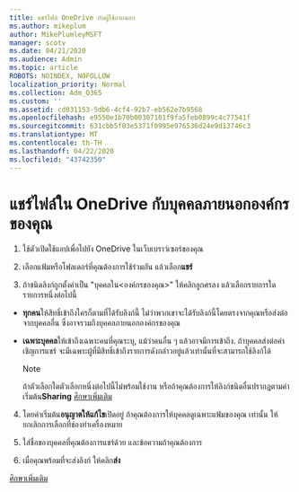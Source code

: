```yaml
---
title: แชร์ไฟล์ OneDrive กับผู้ใช้ภายนอก
ms.author: mikeplum
author: MikePlumleyMSFT
manager: scotv
ms.date: 04/21/2020
ms.audience: Admin
ms.topic: article
ROBOTS: NOINDEX, NOFOLLOW
localization_priority: Normal
ms.collection: Adm_O365
ms.custom: ''
ms.assetid: cd031153-5db6-4cf4-92b7-eb562e7b9568
ms.openlocfilehash: e9550e1b70b00307101f9fa5feb0899c4c77541f
ms.sourcegitcommit: 631cbb5f03e5371f0995e976536d24e9d13746c3
ms.translationtype: MT
ms.contentlocale: th-TH
ms.lasthandoff: 04/22/2020
ms.locfileid: "43742350"
---
```

# <a name="share-files-in-onedrive-with-people-outside-your-organization"></a>แชร์ไฟล์ใน OneDrive กับบุคคลภายนอกองค์กรของคุณ

1. ใช้ตัวเปิดใช้แอปเพื่อไปยัง OneDrive ในเว็บเบราว์เซอร์ของคุณ 
    
2. เลือกแฟ้มหรือโฟลเดอร์ที่คุณต้องการใช้ร่วมกัน แล้วเลือก**แชร์** 
    
3. ถ้าชนิดลิงก์ถูกตั้งค่าเป็น "บุคคลใน\<องค์กรของคุณ\>" ให้คลิกลูกศรลง แล้วเลือกรายการใดรายการหนึ่งต่อไปนี้ 
    
  - **ทุกคน**ให้สิทธิ์เข้าถึงใครก็ตามที่ได้รับลิงก์นี้ ไม่ว่าพวกเขาจะได้รับลิงก์นี้โดยตรงจากคุณหรือส่งต่อจากบุคคลอื่น ซึ่งอาจรวมถึงบุคคลภายนอกองค์กรของคุณ 
    
  - **เฉพาะบุคคล**ให้เข้าถึงเฉพาะคนที่คุณระบุ, แม้ว่าคนอื่น ๆ แล้วอาจมีการเข้าถึง. ถ้าบุคคลส่งต่อคําเชิญการแชร์ จะมีเฉพาะผู้ที่มีสิทธิ์เข้าถึงรายการดังกล่าวอยู่แล้วเท่านั้นที่จะสามารถใช้ลิงก์ได้ 
    
    > [!NOTE]
    > ถ้าตัวเลือกใดตัวเลือกหนึ่งต่อไปนี้ไม่พร้อมใช้งาน หรือถ้าคุณต้องการให้ลิงก์ชนิดอื่นปรากฏตามค่าเริ่มต้น**Sharing** [ศึกษาเพิ่มเติม](https://go.microsoft.com/fwlink/?linkid=871961)
  
4. โดยค่าเริ่มต้น**อนุญาตให้แก้ไข**เปิดอยู่ ถ้าคุณต้องการให้บุคคลดูเฉพาะแฟ้มของคุณ เท่านั้น ให้ยกเลิกการเลือกที่ช่องทําเครื่องหมาย 
    
5. ใส่ชื่อของบุคคลที่คุณต้องการแชร์ด้วย และข้อความถ้าคุณต้องการ
    
6. เมื่อคุณพร้อมที่จะส่งลิงก์ ให้คลิก**ส่ง** 
    
[ศึกษาเพิ่มเติม](https://go.microsoft.com/fwlink/?linkid=871861)
  

